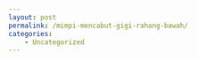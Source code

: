 ```yaml
---
layout: post
permalink: /mimpi-mencabut-gigi-rahang-bawah/
categories:
    - Uncategorized
---
```


